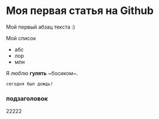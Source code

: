 # Моя первая статья на Github

Мой первый абзац текста :)

Мой список
* абс
* лор
* мпн

Я _люблю_ **гулять** ~босиком~.

	сегодня был дождь!
      
### подзаголовок


22222
